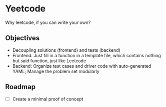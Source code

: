 # Yeetcode

Why leetcode, if you can write your own?

## Objectives

- Decoupling solutions (frontend) and tests (backend)
- Frontend: Just fill in a function in a template file,
  which contains nothing but said function, just like Leetcode
- Backend: Organize test cases and driver code with auto-generated YAML;
  Manage the problem set modularly

## Roadmap

- [ ] Create a minimal proof of concept
